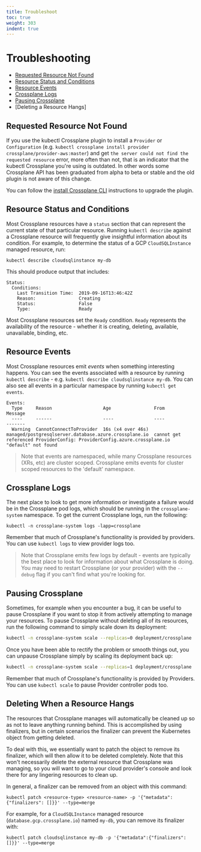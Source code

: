 ```yaml
---
title: Troubleshoot
toc: true
weight: 303
indent: true
---
```


# Troubleshooting

* [Requested Resource Not Found]
* [Resource Status and Conditions]
* [Resource Events]
* [Crossplane Logs]
* [Pausing Crossplane]
* [Deleting a Resource Hangs]

## Requested Resource Not Found

If you use the kubectl Crossplane plugin to install a `Provider` or `Configuration`
(e.g. `kubectl crossplane install provider crossplane/provider-aws:master`) and
get `the server could not find the requested resource` error, more often than
not, that is an indicator that the kubectl Crossplane you're using is outdated.
In other words some Crossplane API has been graduated from alpha to beta or stable
and the old plugin is not aware of this change.

You can follow the [install Crossplane CLI] instructions to upgrade the plugin.

## Resource Status and Conditions

Most Crossplane resources have a `status` section that can represent the current
state of that particular resource. Running `kubectl describe` against a
Crossplane resource will frequently give insightful information about its
condition. For example, to determine the status of a GCP `CloudSQLInstance`
managed resource, run:

```shell
kubectl describe cloudsqlinstance my-db
```

This should produce output that includes:

```console
Status:
  Conditions:
    Last Transition Time:  2019-09-16T13:46:42Z
    Reason:                Creating
    Status:                False
    Type:                  Ready
```

Most Crossplane resources set the `Ready` condition. `Ready` represents the
availability of the resource - whether it is creating, deleting, available,
unavailable, binding, etc.

## Resource Events

Most Crossplane resources emit _events_ when something interesting happens. You
can see the events associated with a resource by running `kubectl describe` -
e.g. `kubectl describe cloudsqlinstance my-db`. You can also see all events in a
particular namespace by running `kubectl get events`.

```console
Events:
  Type     Reason                   Age                From                                                   Message
  ----     ------                   ----               ----                                                   -------
  Warning  CannotConnectToProvider  16s (x4 over 46s)  managed/postgresqlserver.database.azure.crossplane.io  cannot get referenced ProviderConfig: ProviderConfig.azure.crossplane.io "default" not found
```

> Note that events are namespaced, while many Crossplane resources (XRs, etc)
> are cluster scoped. Crossplane emits events for cluster scoped resources to
> the 'default' namespace.

## Crossplane Logs

The next place to look to get more information or investigate a failure would be
in the Crossplane pod logs, which should be running in the `crossplane-system`
namespace. To get the current Crossplane logs, run the following:

```shell
kubectl -n crossplane-system logs -lapp=crossplane
```

Remember that much of Crossplane's functionality is provided by providers. You
can use `kubectl logs` to view provider logs too.

> Note that Crossplane emits few logs by default - events are typically the best
> place to look for information about what Crossplane is doing. You may need to
> restart Crossplane (or your provider) with the `--debug` flag if you can't 
> find what you're looking for.

## Pausing Crossplane

Sometimes, for example when you encounter a bug, it can be useful to pause
Crossplane if you want to stop it from actively attempting to manage your
resources. To pause Crossplane without deleting all of its resources, run the
following command to simply scale down its deployment:

```bash
kubectl -n crossplane-system scale --replicas=0 deployment/crossplane
```

Once you have been able to rectify the problem or smooth things out, you can
unpause Crossplane simply by scaling its deployment back up:

```bash
kubectl -n crossplane-system scale --replicas=1 deployment/crossplane
```

Remember that much of Crossplane's functionality is provided by Providers. You
can use `kubectl scale` to pause Provider controller pods too.

## Deleting When a Resource Hangs

The resources that Crossplane manages will automatically be cleaned up so as not
to leave anything running behind. This is accomplished by using finalizers, but
in certain scenarios the finalizer can prevent the Kubernetes object from
getting deleted.

To deal with this, we essentially want to patch the object to remove its
finalizer, which will then allow it to be deleted completely. Note that this
won't necessarily delete the external resource that Crossplane was managing, so
you will want to go to your cloud provider's console and look there for any
lingering resources to clean up.

In general, a finalizer can be removed from an object with this command:

```console
kubectl patch <resource-type> <resource-name> -p '{"metadata":{"finalizers": []}}' --type=merge
```

For example, for a `CloudSQLInstance` managed resource (`database.gcp.crossplane.io`) named
`my-db`, you can remove its finalizer with:

```console
kubectl patch cloudsqlinstance my-db -p '{"metadata":{"finalizers": []}}' --type=merge
```

<!-- Named Links -->

[Requested Resource Not Found]: #requested-resource-not-found
[install Crossplane CLI]: ../getting-started/install-configure.md#install-crossplane-cli
[Resource Status and Conditions]: #resource-status-and-conditions
[Resource Events]: #resource-events
[Crossplane Logs]: #crossplane-logs
[Pausing Crossplane]: #pausing-crossplane
[Deleting When a Resource Hangs]: #deleting-a-resource-hangs
